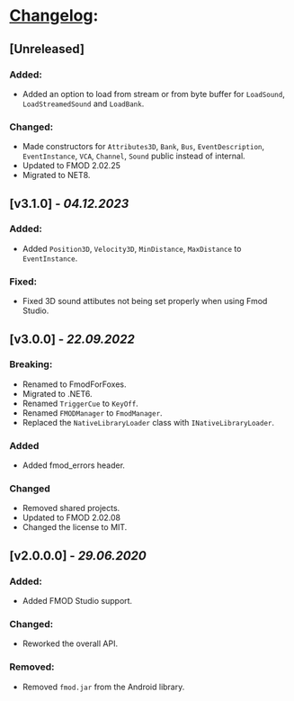 ﻿# [Changelog](http://keepachangelog.com/en/1.0.0/):

## [Unreleased]

### Added:

- Added an option to load from stream or from byte buffer for `LoadSound`, `LoadStreamedSound` and `LoadBank`.

### Changed:

- Made constructors for `Attributes3D`, `Bank`, `Bus`, `EventDescription`, `EventInstance`, `VCA`, `Channel`, `Sound` public instead of internal.
- Updated to FMOD 2.02.25
- Migrated to NET8.

## [v3.1.0] - *04.12.2023*

### Added:

- Added	`Position3D`, `Velocity3D`, `MinDistance`, `MaxDistance` to `EventInstance`.

### Fixed:

- Fixed 3D sound attibutes not being set properly when using Fmod Studio.

## [v3.0.0] - *22.09.2022*

### Breaking:

- Renamed to FmodForFoxes.
- Migrated to .NET6.
- Renamed `TriggerCue` to `KeyOff`.
- Renamed `FMODManager` to `FmodManager`.
- Replaced the `NativeLibraryLoader` class with `INativeLibraryLoader`.

### Added

- Added fmod_errors header.

### Changed

- Removed shared projects.
- Updated to FMOD 2.02.08
- Changed the license to MIT.

## [v2.0.0.0] - *29.06.2020*

### Added:

- Added FMOD Studio support.

### Changed:

- Reworked the overall API.

### Removed:

- Removed `fmod.jar` from the Android library.
